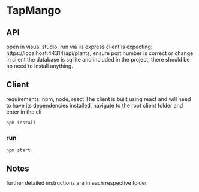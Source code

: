 # TapMango

## API
open in visual studio, run via iis express
client is expecting: https://localhost:44314/api/plants, ensure port number is correct or change in client
the database is sqllite and included in the project, there should be no need to install anything.

## Client
requirements:
npm, node, react
The client is built using react and will need to have its dependencies installed, navigate to the root client folder and enter in the cli
```
npm install
```

### run
```
npm start
```

## Notes
further detailed instructions are in each respective folder
